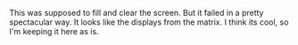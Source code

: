 This was supposed to fill and clear the screen. But it failed in a pretty spectacular way. It looks like the displays from the matrix. I think its cool, so I'm keeping it here as is.
